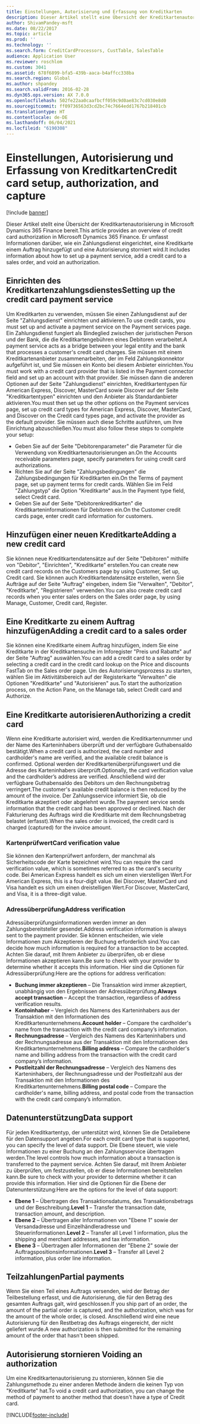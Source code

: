 ```yaml
---
title: Einstellungen, Autorisierung und Erfassung von Kreditkarten
description: Dieser Artikel stellt eine Übersicht der Kreditkartenautorisierung in Microsoft Dynamics 365 Finance bereit. Er umfasst Informationen darüber, wie ein Zahlungsdienst eingerichtet, eine Kreditkarte einem Auftrag hinzugefügt und eine Autorisierung storniert wird.
author: ShivamPandey-msft
ms.date: 08/22/2017
ms.topic: article
ms.prod: ''
ms.technology: ''
ms.search.form: CreditCardProcessors, CustTable, SalesTable
audience: Application User
ms.reviewer: roschlom
ms.custom: 3041
ms.assetid: 678f6899-bfa5-439b-aaca-b4affcc338ba
ms.search.region: Global
ms.author: shpandey
ms.search.validFrom: 2016-02-28
ms.dyn365.ops.version: AX 7.0.0
ms.openlocfilehash: 502fe22aa0caafbcff059c9d0ae83c7cd030e8d0
ms.sourcegitcommit: ff09736563d3cd2bc74c7664edd1767b218401cb
ms.translationtype: HT
ms.contentlocale: de-DE
ms.lasthandoff: 06/04/2021
ms.locfileid: "6190308"
---
```

# <a name="credit-card-setup-authorization-and-capture"></a><span data-ttu-id="afaa6-104">Einstellungen, Autorisierung und Erfassung von Kreditkarten</span><span class="sxs-lookup"><span data-stu-id="afaa6-104">Credit card setup, authorization, and capture</span></span>

[!include [banner](../includes/banner.md)]

<span data-ttu-id="afaa6-105">Dieser Artikel stellt eine Übersicht der Kreditkartenautorisierung in Microsoft Dynamics 365 Finance bereit.</span><span class="sxs-lookup"><span data-stu-id="afaa6-105">This article provides an overview of credit card authorization in Microsoft Dynamics 365 Finance.</span></span> <span data-ttu-id="afaa6-106">Er umfasst Informationen darüber, wie ein Zahlungsdienst eingerichtet, eine Kreditkarte einem Auftrag hinzugefügt und eine Autorisierung storniert wird.</span><span class="sxs-lookup"><span data-stu-id="afaa6-106">It includes information about how to set up a payment service, add a credit card to a sales order, and void an authorization.</span></span>

## <a name="setting-up-the-credit-card-payment-service"></a><span data-ttu-id="afaa6-107">Einrichten des Kreditkartenzahlungsdienstes</span><span class="sxs-lookup"><span data-stu-id="afaa6-107">Setting up the credit card payment service</span></span>

<span data-ttu-id="afaa6-108">Um Kreditkarten zu verwenden, müssen Sie einen Zahlungsdienst auf der Seite "Zahlungsdienst" einrichten und aktivieren.</span><span class="sxs-lookup"><span data-stu-id="afaa6-108">To use credit cards, you must set up and activate a payment service on the Payment services page.</span></span> <span data-ttu-id="afaa6-109">Ein Zahlungsdienst fungiert als Bindeglied zwischen der juristischen Person und der Bank, die die Kreditkartengebühren eines Debitoren verarbeitet.</span><span class="sxs-lookup"><span data-stu-id="afaa6-109">A payment service acts as a bridge between your legal entity and the bank that processes a customer's credit card charges.</span></span> <span data-ttu-id="afaa6-110">Sie müssen mit einem Kreditkartenanbieter zusammenarbeiten, der im Feld Zahlungskonnektor aufgeführt ist, und Sie müssen ein Konto bei diesem Anbieter einrichten.</span><span class="sxs-lookup"><span data-stu-id="afaa6-110">You must work with a credit card provider that is listed in the Payment connector field and set up an account with that provider.</span></span> <span data-ttu-id="afaa6-111">Sie müssen dann die anderen Optionen auf der Seite "Zahlungsdienst" einrichten, Kreditkartentypen für American Express, Discover, MasterCard sowie Discover auf der Seite "Kreditkartentypen" einrichten und den Anbieter als Standardanbieter aktivieren.</span><span class="sxs-lookup"><span data-stu-id="afaa6-111">You must then set up the other options on the Payment services page, set up credit card types for American Express, Discover, MasterCard, and Discover on the Credit card types page, and activate the provider as the default provider.</span></span> <span data-ttu-id="afaa6-112">Sie müssen auch diese Schritte ausführen, um Ihre Einrichtung abzuschließen.</span><span class="sxs-lookup"><span data-stu-id="afaa6-112">You must also follow these steps to complete your setup:</span></span>
-   <span data-ttu-id="afaa6-113">Geben Sie auf der Seite "Debitorenparameter" die Parameter für die Verwendung von Kreditkartenautorisierungen an.</span><span class="sxs-lookup"><span data-stu-id="afaa6-113">On the Accounts receivable parameters page, specify parameters for using credit card authorizations.</span></span>
-   <span data-ttu-id="afaa6-114">Richten Sie auf der Seite "Zahlungsbedingungen" die Zahlungsbedingungen für Kreditkarten ein.</span><span class="sxs-lookup"><span data-stu-id="afaa6-114">On the Terms of payment page, set up payment terms for credit cards.</span></span> <span data-ttu-id="afaa6-115">Wählen Sie im Feld "Zahlungstyp" die Option "Kreditkarte" aus.</span><span class="sxs-lookup"><span data-stu-id="afaa6-115">In the Payment type field, select Credit card.</span></span>
-   <span data-ttu-id="afaa6-116">Geben Sie auf der Seite "Debitorenkreditkarten" die Kreditkarteninformationen für Debitoren ein.</span><span class="sxs-lookup"><span data-stu-id="afaa6-116">On the Customer credit cards page, enter credit card information for customers.</span></span>

## <a name="adding-a-new-credit-card"></a><span data-ttu-id="afaa6-117">Hinzufügen einer neuen Kreditkarte</span><span class="sxs-lookup"><span data-stu-id="afaa6-117">Adding a new credit card</span></span>
<span data-ttu-id="afaa6-118">Sie können neue Kreditkartendatensätze auf der Seite "Debitoren" mithilfe von "Debitor", "Einrichten", "Kreditkarte" erstellen.</span><span class="sxs-lookup"><span data-stu-id="afaa6-118">You can create new credit card records on the Customers page by using Customer, Set up, Credit card.</span></span> <span data-ttu-id="afaa6-119">Sie können auch Kreditkartendatensätze erstellen, wenn Sie Aufträge auf der Seite "Auftrag" eingeben, indem Sie "Verwalten", "Debitor", "Kreditkarte", "Registrieren" verwenden.</span><span class="sxs-lookup"><span data-stu-id="afaa6-119">You can also create credit card records when you enter sales orders on the Sales order page, by using Manage, Customer, Credit card, Register.</span></span>

## <a name="adding-a-credit-card-to-a-sales-order"></a><span data-ttu-id="afaa6-120">Eine Kreditkarte zu einem Auftrag hinzufügen</span><span class="sxs-lookup"><span data-stu-id="afaa6-120">Adding a credit card to a sales order</span></span>

<span data-ttu-id="afaa6-121">Sie können eine Kreditkarte einem Auftrag hinzufügen, indem Sie eine Kreditkarte in der Kreditkartensuche im Inforegister "Preis und Rabatte" auf der Seite "Auftrag" auswählen.</span><span class="sxs-lookup"><span data-stu-id="afaa6-121">You can add a credit card to a sales order by selecting a credit card in the credit card lookup on the Price and discounts FastTab on the Sales order page.</span></span> <span data-ttu-id="afaa6-122">Um des Autorisierungsprozess zu starten, wählen Sie im Aktivitätsbereich auf der Registerkarte "Verwalten" die Optionen "Kreditkarte" und "Autorisieren" aus.</span><span class="sxs-lookup"><span data-stu-id="afaa6-122">To start the authorization process, on the Action Pane, on the Manage tab, select Credit card and Authorize.</span></span>

## <a name="authorizing-a-credit-card"></a><span data-ttu-id="afaa6-123">Eine Kreditkarte autorisieren</span><span class="sxs-lookup"><span data-stu-id="afaa6-123">Authorizing a credit card</span></span>

<span data-ttu-id="afaa6-124">Wenn eine Kreditkarte autorisiert wird, werden die Kreditkartennummer und der Name des Karteninhabers überprüft und der verfügbare Guthabensaldo bestätigt.</span><span class="sxs-lookup"><span data-stu-id="afaa6-124">When a credit card is authorized, the card number and cardholder's name are verified, and the available credit balance is confirmed.</span></span> <span data-ttu-id="afaa6-125">Optional werden der Kreditkartenüberprüfungswert und die Adresse des Karteninhabers überprüft.</span><span class="sxs-lookup"><span data-stu-id="afaa6-125">Optionally, the card verification value and the cardholder’s address are verified.</span></span> <span data-ttu-id="afaa6-126">Anschließend wird der verfügbare Guthabensaldo des Debitors um den Rechnungsbetrag verringert.</span><span class="sxs-lookup"><span data-stu-id="afaa6-126">The customer's available credit balance is then reduced by the amount of the invoice.</span></span> <span data-ttu-id="afaa6-127">Der Zahlungsservice informiert Sie, ob die Kreditkarte akzeptiert oder abgelehnt wurde.</span><span class="sxs-lookup"><span data-stu-id="afaa6-127">The payment service sends information that the credit card has been approved or declined.</span></span> <span data-ttu-id="afaa6-128">Nach der Fakturierung des Auftrags wird die Kreditkarte mit dem Rechnungsbetrag belastet (erfasst).</span><span class="sxs-lookup"><span data-stu-id="afaa6-128">When the sales order is invoiced, the credit card is charged (captured) for the invoice amount.</span></span>

### <a name="card-verification-value"></a><span data-ttu-id="afaa6-129">Kartenprüfwert</span><span class="sxs-lookup"><span data-stu-id="afaa6-129">Card verification value</span></span>

<span data-ttu-id="afaa6-130">Sie können den Kartenprüfwert anfordern, der manchmal als Sicherheitscode der Karte bezeichnet wird.</span><span class="sxs-lookup"><span data-stu-id="afaa6-130">You can require the card verification value, which is sometimes referred to as the card's security code.</span></span> <span data-ttu-id="afaa6-131">Bei American Express handelt es sich um einen vierstelligen Wert.</span><span class="sxs-lookup"><span data-stu-id="afaa6-131">For American Express, this is a four-digit value.</span></span> <span data-ttu-id="afaa6-132">Bei Discover, MasterCard und Visa handelt es sich um einen dreistelligen Wert.</span><span class="sxs-lookup"><span data-stu-id="afaa6-132">For Discover, MasterCard, and Visa, it is a three-digit value.</span></span>

### <a name="address-verification"></a><span data-ttu-id="afaa6-133">Adressüberprüfung</span><span class="sxs-lookup"><span data-stu-id="afaa6-133">Address verification</span></span>

<span data-ttu-id="afaa6-134">Adressüberprüfungsinformationen werden immer an den Zahlungsbereitsteller gesendet.</span><span class="sxs-lookup"><span data-stu-id="afaa6-134">Address verification information is always sent to the payment provider.</span></span> <span data-ttu-id="afaa6-135">Sie können entscheiden, wie viele Informationen zum Akzeptieren der Buchung erforderlich sind.</span><span class="sxs-lookup"><span data-stu-id="afaa6-135">You can decide how much information is required for a transaction to be accepted.</span></span> <span data-ttu-id="afaa6-136">Achten Sie darauf, mit Ihrem Anbieter zu überprüfen, ob er diese Informationen akzeptieren kann.</span><span class="sxs-lookup"><span data-stu-id="afaa6-136">Be sure to check with your provider to determine whether it accepts this information.</span></span> <span data-ttu-id="afaa6-137">Hier sind die Optionen für Adressüberprüfung:</span><span class="sxs-lookup"><span data-stu-id="afaa6-137">Here are the options for address verification:</span></span>
-   <span data-ttu-id="afaa6-138">**Buchung immer akzeptieren** – Die Transaktion wird immer akzeptiert, unabhängig von den Ergebnissen der Adressüberprüfung.</span><span class="sxs-lookup"><span data-stu-id="afaa6-138">**Always accept transaction** – Accept the transaction, regardless of address verification results.</span></span>
-   <span data-ttu-id="afaa6-139">**Kontoinhaber** – Vergleich des Namens des Karteninhabers aus der Transaktion mit den Informationen des Kreditkartenunternehmens.</span><span class="sxs-lookup"><span data-stu-id="afaa6-139">**Account holder** – Compare the cardholder's name from the transaction with the credit card company’s information.</span></span>
-   <span data-ttu-id="afaa6-140">**Rechnungsadresse** – Vergleich des Namens des Karteninhabers und der Rechnungsadresse aus der Transaktion mit den Informationen des Kreditkartenunternehmens.</span><span class="sxs-lookup"><span data-stu-id="afaa6-140">**Billing address** – Compare the cardholder's name and billing address from the transaction with the credit card company’s information.</span></span>
-   <span data-ttu-id="afaa6-141">**Postleitzahl der Rechnungsadresse** – Vergleich des Namens des Karteninhabers, der Rechnungsadresse und der Postleitzahl aus der Transaktion mit den Informationen des Kreditkartenunternehmens.</span><span class="sxs-lookup"><span data-stu-id="afaa6-141">**Billing postal code** – Compare the cardholder's name, billing address, and postal code from the transaction with the credit card company’s information.</span></span>

## <a name="data-support"></a><span data-ttu-id="afaa6-142">Datenunterstützung</span><span class="sxs-lookup"><span data-stu-id="afaa6-142">Data support</span></span>
<span data-ttu-id="afaa6-143">Für jeden Kreditkartentyp, der unterstützt wird, können Sie die Detailebene für den Datensupport angeben.</span><span class="sxs-lookup"><span data-stu-id="afaa6-143">For each credit card type that is supported, you can specify the level of data support.</span></span> <span data-ttu-id="afaa6-144">Die Ebene steuert, wie viele Informationen zu einer Buchung an den Zahlungsservice übertragen werden.</span><span class="sxs-lookup"><span data-stu-id="afaa6-144">The level controls how much information about a transaction is transferred to the payment service.</span></span> <span data-ttu-id="afaa6-145">Achten Sie darauf, mit Ihrem Anbieter zu überprüfen, um festzustellen, ob er diese Informationen bereitstellen kann.</span><span class="sxs-lookup"><span data-stu-id="afaa6-145">Be sure to check with your provider to determine whether it can provide this information.</span></span> <span data-ttu-id="afaa6-146">Hier sind die Optionen für die Ebene der Datenunterstützung:</span><span class="sxs-lookup"><span data-stu-id="afaa6-146">Here are the options for the level of data support:</span></span>
-   <span data-ttu-id="afaa6-147">**Ebene 1** – Übertragen des Transaktionsdatums, des Transaktionsbetrags und der Beschreibung.</span><span class="sxs-lookup"><span data-stu-id="afaa6-147">**Level 1** – Transfer the transaction date, transaction amount, and description.</span></span>
-   <span data-ttu-id="afaa6-148">**Ebene 2** – Übertragen aller Informationen von "Ebene 1" sowie der Versandadresse und Einzelhändleradresse und Steuerinformationen.</span><span class="sxs-lookup"><span data-stu-id="afaa6-148">**Level 2** – Transfer all Level 1 information, plus the shipping and merchant addresses, and tax information.</span></span>
-   <span data-ttu-id="afaa6-149">**Ebene 3** – Übertragen aller Informationen der "Ebene 2" sowie der Auftragspositionsinformationen.</span><span class="sxs-lookup"><span data-stu-id="afaa6-149">**Level 3** – Transfer all Level 2 information, plus order line information.</span></span>

## <a name="partial-payments"></a><span data-ttu-id="afaa6-150">Teilzahlungen</span><span class="sxs-lookup"><span data-stu-id="afaa6-150">Partial payments</span></span>
<span data-ttu-id="afaa6-151">Wenn Sie einen Teil eines Auftrags versenden, wird der Betrag der Teilbestellung erfasst, und die Autorisierung, die für den Betrag des gesamten Auftrags galt, wird geschlossen.</span><span class="sxs-lookup"><span data-stu-id="afaa6-151">If you ship part of an order, the amount of the partial order is captured, and the authorization, which was for the amount of the whole order, is closed.</span></span> <span data-ttu-id="afaa6-152">Anschließend wird eine neue Autorisierung für den Restbetrag des Auftrags eingereicht, der nicht geliefert wurde.</span><span class="sxs-lookup"><span data-stu-id="afaa6-152">A new authorization is then submitted for the remaining amount of the order that hasn't been shipped.</span></span>

## <a name="voiding-an-authorization"></a><span data-ttu-id="afaa6-153">Autorisierung stornieren </span><span class="sxs-lookup"><span data-stu-id="afaa6-153">Voiding an authorization</span></span>
<span data-ttu-id="afaa6-154">Um eine Kreditkartenautorisierung zu stornieren, können Sie die Zahlungsmethode zu einer anderen Methode ändern die keinen Typ von "Kreditkarte" hat.</span><span class="sxs-lookup"><span data-stu-id="afaa6-154">To void a credit card authorization, you can change the method of payment to another method that doesn't have a type of Credit card.</span></span>







[!INCLUDE[footer-include](../../includes/footer-banner.md)]